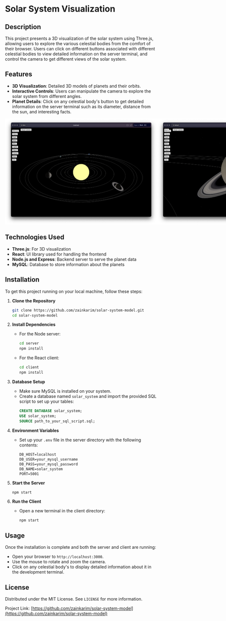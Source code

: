 
# Solar System Visualization

## Description
This project presents a 3D visualization of the solar system using Three.js, allowing users to explore the various celestial bodies from the comfort of their browser. Users can click on different buttons associated with different celestial bodies to view detailed information on the server terminal, and control the camera to get different views of the solar system.

## Features
- **3D Visualization**: Detailed 3D models of planets and their orbits.
- **Interactive Controls**: Users can manipulate the camera to explore the solar system from different angles.
- **Planet Details**: Click on any celestial body's button to get detailed information on the server terminal such as its diameter, distance from the sun, and interesting facts.

<div style="display:flex">
    <img src="./images/solar_system_screenshot.png" alt="Solar System Screenshot" style="width:100%;
    ">
    <img src="./images/saturn_screenshot.png" alt="Saturn Screenshot" style="width:100%; margin-right:5px;">
    <img src="./images/terminal_screenshot.png" alt="Terminal Screenshot" style="width:100%;
    ">
</div>

## Technologies Used
- **Three.js**: For 3D visualization
- **React**: UI library used for handling the frontend
- **Node.js and Express**: Backend server to serve the planet data
- **MySQL**: Database to store information about the planets

## Installation
To get this project running on your local machine, follow these steps:

1. **Clone the Repository**
   ```bash
   git clone https://github.com/zainkarim/solar-system-model.git
   cd solar-system-model
   ```

2. **Install Dependencies**
   - For the Node server:
     ```bash
     cd server
     npm install
     ```
   - For the React client:
     ```bash
     cd client
     npm install
     ```

3. **Database Setup**
   - Make sure MySQL is installed on your system.
   - Create a database named `solar_system` and import the provided SQL script to set up your tables:
     ```sql
     CREATE DATABASE solar_system;
     USE solar_system;
     SOURCE path_to_your_sql_script.sql;
     ```

4. **Environment Variables**
   - Set up your `.env` file in the server directory with the following contents:
     ```
     DB_HOST=localhost
     DB_USER=your_mysql_username
     DB_PASS=your_mysql_password
     DB_NAME=solar_system
     PORT=5001
     ```

5. **Start the Server**
   ```bash
   npm start
   ```

6. **Run the Client**
   - Open a new terminal in the client directory:
     ```bash
     npm start
     ```

## Usage
Once the installation is complete and both the server and client are running:
- Open your browser to `http://localhost:3000`.
- Use the mouse to rotate and zoom the camera.
- Click on any celestial body's to display detailed information about it in the development terminal.

## License
Distributed under the MIT License. See `LICENSE` for more information.

Project Link: [https://github.com/zainkarim/solar-system-model](https://github.com/zainkarim/solar-system-model)

